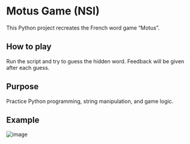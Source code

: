 # Motus Game (NSI)

This Python project recreates the French word game “Motus”. 

## How to play
Run the script and try to guess the hidden word. Feedback will be given after each guess.

## Purpose
Practice Python programming, string manipulation, and game logic.

## Example
![image](https://github.com/boddaert/nsi/raw/main/premi%C3%A8re/Projets/img/exemple_motus.gif)
